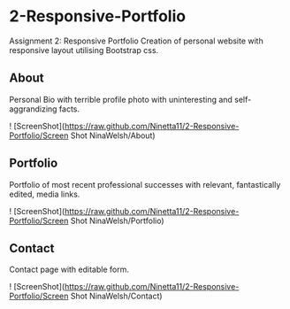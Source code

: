 # 2-Responsive-Portfolio
Assignment 2: Responsive Portfolio
Creation of personal website with responsive layout utilising Bootstrap css.

## About
Personal Bio with terrible profile photo with uninteresting and self-aggrandizing facts.

! [ScreenShot](https://raw.github.com/Ninetta11/2-Responsive-Portfolio/Screen Shot NinaWelsh/About)

## Portfolio
Portfolio of most recent professional successes with relevant, fantastically edited, media links.

! [ScreenShot](https://raw.github.com/Ninetta11/2-Responsive-Portfolio/Screen Shot NinaWelsh/Portfolio)

## Contact
Contact page with editable form.

! [ScreenShot](https://raw.github.com/Ninetta11/2-Responsive-Portfolio/Screen Shot NinaWelsh/Contact)

